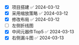 - [x] 项目搭建 ✅ 2024-03-12
- [x] 采用缩放策略 ✅ 2024-03-12
- [x] 修改布局 ✅ 2024-03-12
- [ ] 左侧折线图
- [x] 中间元器件Top5 ✅ 2024-03-13
- [x] 右侧漏斗图 ✅ 2024-03-13